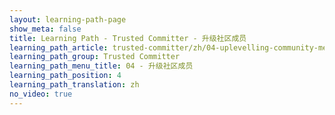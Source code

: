 ```yaml
---
layout: learning-path-page
show_meta: false
title: Learning Path - Trusted Committer - 升级社区成员
learning_path_article: trusted-committer/zh/04-uplevelling-community-members-zh.asciidoc
learning_path_group: Trusted Committer
learning_path_menu_title: 04 - 升级社区成员
learning_path_position: 4
learning_path_translation: zh
no_video: true
---
```

<!--- This file autogenerated from https://github.com/InnerSourceCommons/InnerSourceLearningPath/blob/master/scripts/generate_learning_path_markdown.js -->